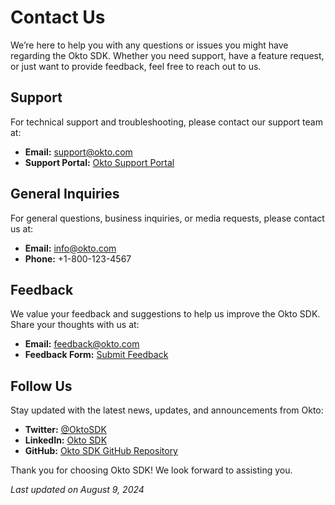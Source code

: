 # Contact Us

We’re here to help you with any questions or issues you might have regarding the Okto SDK. Whether you need support, have a feature request, or just want to provide feedback, feel free to reach out to us.

## Support

For technical support and troubleshooting, please contact our support team at:

- **Email:** [support@okto.com](mailto:support@okto.com)
- **Support Portal:** [Okto Support Portal](https://support.okto.com)

## General Inquiries

For general questions, business inquiries, or media requests, please contact us at:

- **Email:** [info@okto.com](mailto:info@okto.com)
- **Phone:** +1-800-123-4567

## Feedback

We value your feedback and suggestions to help us improve the Okto SDK. Share your thoughts with us at:

- **Email:** [feedback@okto.com](mailto:feedback@okto.com)
- **Feedback Form:** [Submit Feedback](https://feedback.okto.com)

## Follow Us

Stay updated with the latest news, updates, and announcements from Okto:

- **Twitter:** [@OktoSDK](https://twitter.com/OktoSDK)
- **LinkedIn:** [Okto SDK](https://linkedin.com/company/okto-sdk)
- **GitHub:** [Okto SDK GitHub Repository](https://github.com/okto-sdk)

Thank you for choosing Okto SDK! We look forward to assisting you.

_Last updated on August 9, 2024_
